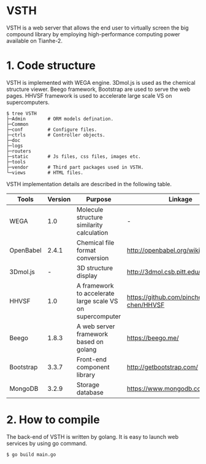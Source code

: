 # VSTH
 VSTH is a web server that allows the end user to virtually screen the big compound library by employing high-performance computing power available on Tianhe-2.


# 1. Code structure
VSTH is implemented with WEGA engine. 3Dmol.js is used as the chemical structure viewer. Beego framework, Bootstrap are used to serve the web pages. HHVSF framework is used to accelerate large scale VS on supercomputers. 

```
$ tree VSTH
├─Admin        # ORM models defination.
├─Common
├─conf         # Configure files.
├─ctrls        # Controller objects.
├─doc
├─logs
├─routers
├─static       # Js files, css files, images etc.
├─tools
├─vendor       # Third part packages used in VSTH.
└─views        # HTML files.
```

VSTH implementation details are described in the following table.

| Tools	|Version	|Purpose	|Linkage|
| --------   | -----   | ---- | ----- |
|WEGA	       |1.0	      |Molecule structure similarity calculation	 |- |
|OpenBabel	  |2.4.1	    |Chemical file format conversion	           |http://openbabel.org/wiki/Main_Page |
|3Dmol.js	   |-	        |3D structure display	                      |http://3dmol.csb.pitt.edu/ | 
|HHVSF	      |1.0	      |A framework to accelerate large scale VS on supercomputer	 | https://github.com/pincher-chen/HHVSF |
|Beego	      |1.8.3	    |A web server framework based on golang 	| https://beego.me/ |
|Bootstrap	  |3.3.7	    |Front-end component library	| http://getbootstrap.com/ |
|MongoDB	    |3.2.9	    |Storage database	| https://www.mongodb.com/ |


# 2. How to compile
The back-end of VSTH is written by golang. It is easy to launch web services by using go command.
```
$ go build main.go
```


